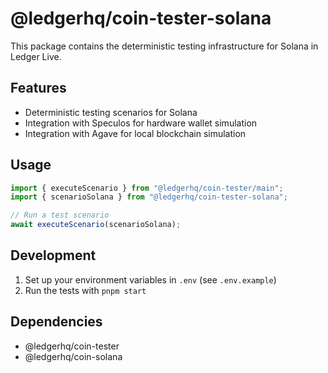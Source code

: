 # @ledgerhq/coin-tester-solana

This package contains the deterministic testing infrastructure for Solana in Ledger Live.

## Features

- Deterministic testing scenarios for Solana
- Integration with Speculos for hardware wallet simulation
- Integration with Agave for local blockchain simulation

## Usage

```typescript
import { executeScenario } from "@ledgerhq/coin-tester/main";
import { scenarioSolana } from "@ledgerhq/coin-tester-solana";

// Run a test scenario
await executeScenario(scenarioSolana);
```

## Development

1. Set up your environment variables in `.env` (see `.env.example`)
2. Run the tests with `pnpm start`

## Dependencies

- @ledgerhq/coin-tester
- @ledgerhq/coin-solana
